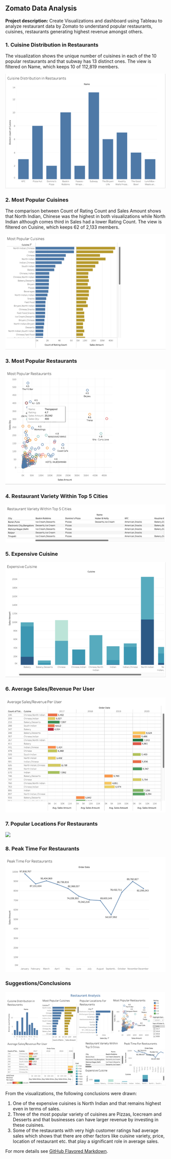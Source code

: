 ## Zomato Data Analysis

**Project description:** Create Visualizations and dashboard using Tableau to analyze restaurant data by Zomato to understand popular restaurants, cuisines, restaurants generating highest revenue amongst others.

### 1. Cuisine Distribution in Restaurants

The visualization shows the unique number of cuisines in each of the 10 popular restaurants and that subway has 13 distinct ones.
The view is filtered on Name, which keeps 10 of 112,819 members.

<img src="images/Cuisine Distribution.png?raw=true"/>

### 2. Most Popular Cuisines

The comparison between Count of Rating Count and Sales Amount shows that North Indian, Chinese was the highest in both visualizations while North Indian although comes third in Sales had a lower Rating Count.
The view is filtered on Cuisine, which keeps 62 of 2,133 members.

<img src="images/Popular Cuisines.png?raw=true"/>


### 3. Most Popular Restaurants

<img src="images/Popular Restaurants.png?raw=true"/>

### 4. Restaurant Variety Within Top 5 Cities

<img src="images/Restaurant Variety in top Cities.png?raw=true"/>

### 5. Expensive Cuisine

<img src="images/Expensive Cuisine.png?raw=true"/>

### 6. Average Sales/Revenue Per User

<img src="images/Average Sales and Revenue per User.png?raw=true"/>

### 7. Popular Locations For Restaurants

<img src="images/Popular Location.png?raw=true"/>

### 8. Peak Time For Restaurants

<img src="images/Restaurant Peak Time.png?raw=true"/>

### Suggestions/Conclusions

<img src="images/Restaurant Analysis.png?raw=true"/>

From the visualizations, the following conclusions were drawn:

1. One of the expensive cuisines is North Indian and that remains highest even in terms of sales.
2. Three of the most popular variety of cuisines are Pizzas, Icecream and Desserts and that businesses can have larger revenue by investing in these cuisines.
3. Some of the restaurants with very high customer ratings had average sales which shows that there are other factors like cuisine variety, price, location of restaurant etc. that play a significant role in average sales.


For more details see [GitHub Flavored Markdown](https://guides.github.com/features/mastering-markdown/).

